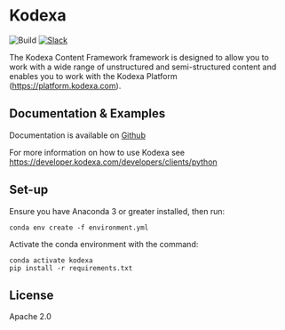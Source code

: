 # Kodexa

![Build](https://github.com/kodexa-ai/kodexa/workflows/Python%20Package%20Using%20Anaconda/badge.svg)
[![Slack](https://slack.kodexa.com/badge.svg?version)](https://slack.kodexa.com/)


The Kodexa Content Framework framework is designed to allow you to work with a wide range of unstructured and semi-structured content and enables you to work with the Kodexa Platform (https://platform.kodexa.com).

## Documentation & Examples

Documentation is available on [Github](https://python.kodexa.com)

For more information on how to use Kodexa see https://developer.kodexa.com/developers/clients/python

## Set-up

Ensure you have Anaconda 3 or greater installed, then run:

    conda env create -f environment.yml 
    
Activate the conda environment with the command:

    conda activate kodexa
    pip install -r requirements.txt

## License

Apache 2.0
